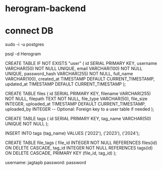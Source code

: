 # herogram-backend

# connect DB
sudo -i -u postgres

psql -d Herogram

CREATE TABLE IF NOT EXISTS "user" (
    id SERIAL PRIMARY KEY,
    username VARCHAR(50) NOT NULL UNIQUE,
    email VARCHAR(100) NOT NULL UNIQUE,
    password_hash VARCHAR(255) NOT NULL,
    full_name VARCHAR(100),
    created_at TIMESTAMP DEFAULT CURRENT_TIMESTAMP,
    updated_at TIMESTAMP DEFAULT CURRENT_TIMESTAMP
);

CREATE TABLE files (
    id SERIAL PRIMARY KEY,
    filename VARCHAR(255) NOT NULL,
    filepath TEXT NOT NULL,
    file_type VARCHAR(50),
    file_size INTEGER,
    uploaded_at TIMESTAMP DEFAULT CURRENT_TIMESTAMP,
    uploaded_by INTEGER  -- Optional: Foreign key to a user table if needed
);

CREATE TABLE tags (
    id SERIAL PRIMARY KEY,
    tag_name VARCHAR(50) UNIQUE NOT NULL
);

INSERT INTO tags (tag_name)
VALUES ('2022'), ('2023'), ('2024');

CREATE TABLE file_tags (
    file_id INTEGER NOT NULL REFERENCES files(id) ON DELETE CASCADE,
    tag_id INTEGER NOT NULL REFERENCES tags(id) ON DELETE CASCADE,
    PRIMARY KEY (file_id, tag_id)
);

username: jagtapb
password: password


